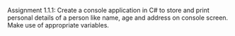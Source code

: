 Assignment 1.1.1: Create a console application in C# to store and print personal details of a person like name, age and address on console screen. Make use of appropriate variables.
